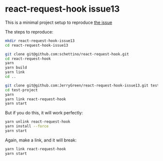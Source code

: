 # react-request-hook issue13

This is a minimal project setup to reproduce [the issue](https://github.com/schettino/react-request-hook/issues/13)

The steps to reproduce:

```bash
mkdir react-request-hook-issue13
cd react-request-hook-issue13

git clone git@github.com:schettino/react-request-hook.git
cd react-request-hook
yarn
yarn build
yarn link
cd ..

git clone git@github.com:JerryGreen/react-request-hook-issue13.git test-project
cd test-project
yarn
yarn link react-request-hook
yarn start
```

But if you do this, it will work perfectly:

```bash
yarn unlink react-request-hook
yarn install --force
yarn start
```

Again, make a link, and it will break:

```bash
yarn link react-request-hook
yarn start
```

